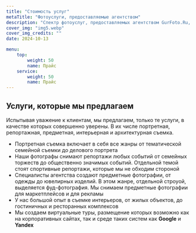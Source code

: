 ```yaml
---
title: "Стоимость услуг"
metaTitle: "Фотоуслуги, предоставляемые агентством"
description: "Спектр фотоуслуг, предоставляемых агентством GurFoto.Ru, включает различные виды фотосъемки и обучение фотографов"
cover_img: "img5.webp"
cover_img_credits: ""
date: 2024-10-13

menu:
    top:
        weight: 50
        name: Прайс
    service:
        weight: 50
        name: Прайс
---
```


## Услуги, которые мы предлагаем

Испытывая уважение к клиентам, мы предлагаем, только те услуги, в качестве которых совершенно уверены.
В их числе портретная, репортажная, предметная, интерьерная и архитектурная съемка.

- Портретная съемка включает в себя все жанры от тематической семейной съемки до делового портрета
- Наши фотографы снимают репортажи любых событий от семейных торжеств до общественно значимых событий. Отдельной темой стоят спортивные репортажи, которые мы не обходим стороной
- Специалисты агентства создают предметные фотографии, от одежды до ювелирных изделий. В этом жанре, отдельной строуой, выделяется фуд-фотография. Мы снимаем предметные фотографии для маркетплейсов и для рекламы
- У нас большой опыт в съемке интерьеров, от жилых объектов, до гостиничных и ресторанных комплексов
- Мы создаем виртуальные туры, размещение которых возможно как на корпоративных сайтах, так и среде таких систем как **Google** и **Yandex**
